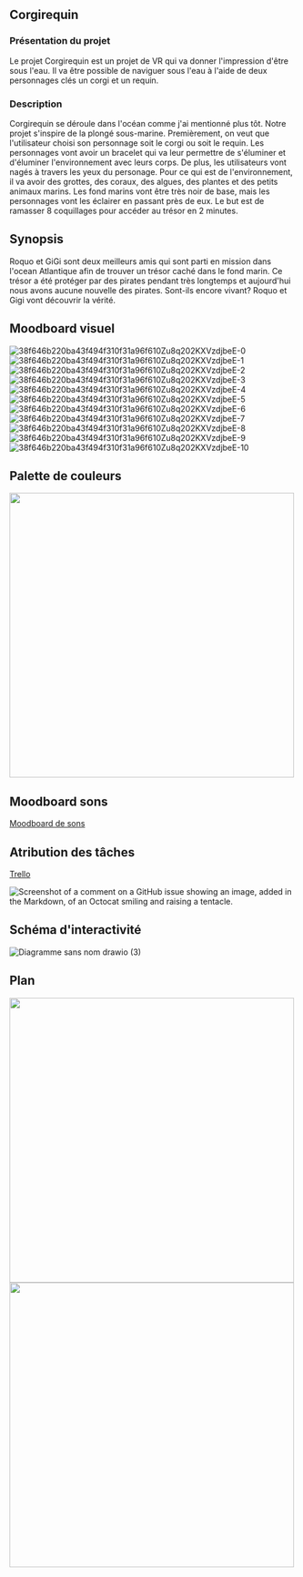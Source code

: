 ## Corgirequin ##





### Présentation du projet ###

Le projet Corgirequin est un projet de VR qui va donner l'impression d'être sous l'eau. Il va être possible de naviguer sous l'eau à l'aide de deux personnages clés un corgi et un requin.


### Description ###


Corgirequin se déroule dans l'océan comme j'ai mentionné plus tôt. Notre projet s'inspire de la plongé sous-marine. Premièrement, on veut que l'utilisateur choisi son personnage soit le corgi ou soit le requin. Les personnages vont avoir un bracelet qui va leur permettre de s'éluminer et d'éluminer l'environnement avec leurs corps. De plus, les utilisateurs vont nagés à travers les yeux du personage. Pour ce qui est de l'environnement, il va avoir des grottes, des coraux, des algues, des plantes et  des petits animaux marins. Les fond marins vont être très noir de base, mais les personnages vont les éclairer en passant près de eux. Le but est de ramasser 8 coquillages pour accéder au trésor en 2 minutes. 


## Synopsis ##

Roquo et GiGi sont deux meilleurs amis qui sont parti en mission dans l'ocean Atlantique afin de trouver un trésor caché dans le fond marin. Ce trésor a été protéger par des pirates pendant très longtemps et aujourd'hui nous avons aucune nouvelle des pirates. Sont-ils encore vivant? Roquo et Gigi vont découvrir la vérité.


## Moodboard visuel ##



![38f646b220ba43f494f310f31a96f610Zu8q202KXVzdjbeE-0](https://github.com/lauriehoude/corgirequin/assets/89647723/eb7e5f65-92ff-4527-ae57-b20ff96d64f9)
![38f646b220ba43f494f310f31a96f610Zu8q202KXVzdjbeE-1](https://github.com/lauriehoude/corgirequin/assets/89647723/8ca1b092-fe4d-4909-9a7e-670785b6d4fb)
![38f646b220ba43f494f310f31a96f610Zu8q202KXVzdjbeE-2](https://github.com/lauriehoude/corgirequin/assets/89647723/120b286f-6fee-40d6-b883-a275d4ca22e2)
![38f646b220ba43f494f310f31a96f610Zu8q202KXVzdjbeE-3](https://github.com/lauriehoude/corgirequin/assets/89647723/7c8b4f55-f906-4e10-9cc9-ae596479a7e1)
![38f646b220ba43f494f310f31a96f610Zu8q202KXVzdjbeE-4](https://github.com/lauriehoude/corgirequin/assets/89647723/019bfda7-a6d2-4fe8-b094-c4d80133b846)
![38f646b220ba43f494f310f31a96f610Zu8q202KXVzdjbeE-5](https://github.com/lauriehoude/corgirequin/assets/89647723/5c104c3f-8af3-4a3e-a5cc-46d4139175ae)
![38f646b220ba43f494f310f31a96f610Zu8q202KXVzdjbeE-6](https://github.com/lauriehoude/corgirequin/assets/89647723/72c594b9-f0bb-4fc5-94fa-6a7e0466b22e)
![38f646b220ba43f494f310f31a96f610Zu8q202KXVzdjbeE-7](https://github.com/lauriehoude/corgirequin/assets/89647723/cd702f3f-aa96-46ad-89f6-245eaf962813)
![38f646b220ba43f494f310f31a96f610Zu8q202KXVzdjbeE-8](https://github.com/lauriehoude/corgirequin/assets/89647723/729cdd88-bf4a-47be-8747-12d7c2635483)
![38f646b220ba43f494f310f31a96f610Zu8q202KXVzdjbeE-9](https://github.com/lauriehoude/corgirequin/assets/89647723/815b9a3b-7360-4578-98ba-d231e58bc553)
![38f646b220ba43f494f310f31a96f610Zu8q202KXVzdjbeE-10](https://github.com/lauriehoude/corgirequin/assets/89647723/27f912af-e2eb-4f7d-993f-19810382d93a)

## Palette de couleurs ##

<img src="https://github.com/lauriehoude/corgirequin/assets/89647723/5ae4a7c7-cce7-4d43-a64b-fbbe9095a36a
 " width="500px"> 



## Moodboard sons ##
[Moodboard de sons ](https://cmontmorency365-my.sharepoint.com/:p:/r/personal/2052728_cmontmorency_qc_ca/Documents/Water%20Thesis%20by%20Slidesgo.pptx?d=w657f25f303fe4a9da8e7b8bb895ada2e&csf=1&web=1&e=cTxmaq)


## Atribution des tâches ##


[Trello](https://trello.com/b/JYAyEVmf/corgirequin)


![Screenshot of a comment on a GitHub issue showing an image, added in the Markdown, of an Octocat smiling and raising a tentacle.](https://github.com/lauriehoude/corgirequin/assets/89647723/5794a156-8b70-4742-af7e-69bea3434fce)



## Schéma d'interactivité ##


![Diagramme sans nom drawio (3)](https://github.com/lauriehoude/corgirequin/assets/89647723/52ffa613-1546-41c0-90cb-eaf6aedd3669)


## Plan ##
<img src="https://github.com/lauriehoude/corgirequin/assets/89647723/294a83bb-1237-460a-87a5-55fa96f575fc " width="500px"> 
<img src="https://github.com/lauriehoude/corgirequin/assets/89647723/457f9fe6-5dfe-4623-a960-064b6bd1c9d8 " width="500px"> 





